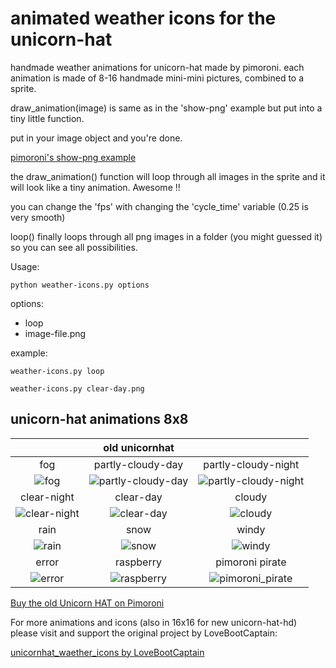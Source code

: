 # animated weather icons for the unicorn-hat
handmade weather animations for unicorn-hat made by pimoroni. each animation is made of 8-16 handmade mini-mini pictures, combined to a sprite.


draw_animation(image) is same as in the 'show-png' example but put into a tiny little function.

put in your image object and you're done.

[pimoroni's show-png example](https://github.com/pimoroni/unicorn-hat-hd/blob/master/examples/show-png.py "pimoroni's show-png example")

the draw_animation() function will loop through all images in the sprite and it will look like a tiny animation. Awesome !!

you can change the 'fps' with changing the 'cycle_time' variable (0.25 is very smooth)

loop() finally loops through all png images in a folder (you might guessed it) so you can see all possibilities.

Usage:

```python weather-icons.py options```
    
options:
- loop
- image-file.png

example:

```weather-icons.py loop```

```weather-icons.py clear-day.png```


## unicorn-hat animations 8x8

|                                | old unicornhat                             |                                                |
|:------------------------------:|:------------------------------------------:|:----------------------------------------------:|
| fog                            | partly-cloudy-day                          | partly-cloudy-night                            |
| ![fog][fog-sd]                 | ![partly-cloudy-day][partly-cloudy-day-sd] | ![partly-cloudy-night][partly-cloudy-night-sd] |
| clear-night                    | clear-day                                  | cloudy                                         |
| ![clear-night][clear-night-sd] | ![clear-day][clear-day-sd]                 | ![cloudy][cloudy-sd]                           |
| rain                           | snow                                       | windy                                          |
| ![rain][rain-sd]               | ![snow][snow-sd]                           | ![windy][windy-sd]                             |
| error                          | raspberry                                  | pimoroni pirate                                |
| ![error][error-sd]             | ![raspberry][raspberry-sd]                 | ![pimoroni_pirate][pimoroni_pirate-sd]         |


[clear-day-sd]: https://github.com/LoveBootCaptain/unicornhat_weather_icons/blob/master/animation/SD/clear-day.gif "clear-day"
[clear-night-sd]: https://github.com/LoveBootCaptain/unicornhat_weather_icons/blob/master/animation/SD/clear-night.gif "clear-night"
[cloudy-sd]: https://github.com/LoveBootCaptain/unicornhat_weather_icons/blob/master/animation/SD/cloudy.gif "cloudy"

[fog-sd]: https://github.com/LoveBootCaptain/unicornhat_weather_icons/blob/master/animation/SD/fog.gif "cloudy"
[partly-cloudy-day-sd]: https://github.com/LoveBootCaptain/unicornhat_weather_icons/blob/master/animation/SD/partly-cloudy-day.gif "partly-cloudy-day"
[partly-cloudy-night-sd]: https://github.com/LoveBootCaptain/unicornhat_weather_icons/blob/master/animation/SD/partly-cloudy-night.gif "partly-cloudy-night"

[rain-sd]: https://github.com/LoveBootCaptain/unicornhat_weather_icons/blob/master/animation/SD/rain.gif "rain"
[snow-sd]: https://github.com/LoveBootCaptain/unicornhat_weather_icons/blob/master/animation/SD/snow.gif "snow"
[windy-sd]: https://github.com/LoveBootCaptain/unicornhat_weather_icons/blob/master/animation/SD/windy.gif "windy"

[error-sd]: https://github.com/LoveBootCaptain/unicornhat_weather_icons/blob/master/animation/SD/error.gif "error"
[raspberry-sd]: https://github.com/LoveBootCaptain/unicornhat_weather_icons/blob/master/animation/SD/raspberry.gif "raspberry"
[pimoroni_pirate-sd]: https://github.com/LoveBootCaptain/unicornhat_weather_icons/blob/master/animation/SD/pimoroni.gif "pimoroni pirate"

[Buy the old Unicorn HAT on Pimoroni](https://shop.pimoroni.com/products/unicorn-hat "Buy the old Unicorn HAT on Pimoroni")

For more animations and icons (also in 16x16 for new unicorn-hat-hd) please visit and support the original project by LoveBootCaptain:

[unicornhat_waether_icons by LoveBootCaptain](https://github.com/LoveBootCaptain/unicornhat_weather_icons "Contribute") 





